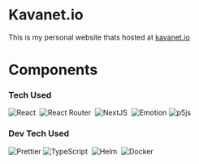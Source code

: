 # Kavanet.io

This is my personal website thats hosted at [kavanet.io](https://kavanet.io)

# Components

### Tech Used
![React](https://img.shields.io/badge/React-20232a?&logo=react)&nbsp;
![React Router](https://img.shields.io/badge/React_Router-CA4245?&logo=react-router&logoColor=white)&nbsp;
![NextJS](https://img.shields.io/badge/Next-black?&logo=next.js&logoColor=white)&nbsp;
![Emotion](https://img.shields.io/badge/Emotion-DB7093?logo=styled-components&logoColor=white)
![p5js](https://img.shields.io/badge/Processing-ED225D?&logo=p5.js&logoColor=FFFFFF)&nbsp;

### Dev Tech Used
![Prettier](https://img.shields.io/badge/Prettier-F7B93E?logo=prettier&logoColor=white)
![TypeScript](https://img.shields.io/badge/Typescript-007ACC?&logo=typescript&logoColor=white)&nbsp;
![Helm](https://img.shields.io/badge/Helm-0F1689?logo=helm)&nbsp;
![Docker](https://img.shields.io/badge/Docker-0db7ed?&logo=docker&logoColor=white)&nbsp;